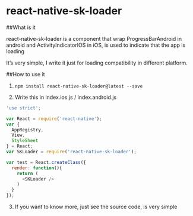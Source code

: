# react-native-sk-loader

##What is it

react-native-sk-loader is a component that wrap ProgressBarAndroid in android and ActivityIndicatorIOS in iOS, is used to indicate that the app is loading

It’s very simple, I write it just for loading compatibility in different platform.

##How to use it

1. `npm install react-native-sk-loader@latest --save`

2. Write this in index.ios.js / index.android.js
```javascript
'use strict';

var React = require('react-native');
var {
  AppRegistry,
  View,
  StyleSheet
} = React;
var SKLoader = require('react-native-sk-loader');

var test = React.createClass({
  render: function(){
    return (
      <SKLoader />
    )
  }
});

```

3. If you want to know more, just see the source code, is very simple
